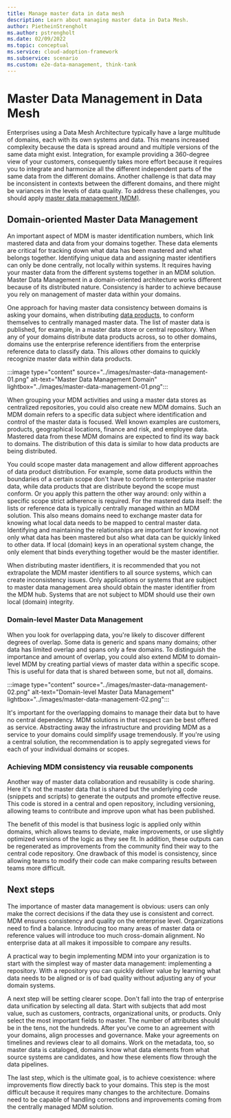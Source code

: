 ```yaml
---
title: Manage master data in data mesh
description: Learn about managing master data in Data Mesh.
author: PietheinStrengholt
ms.author: pstrengholt
ms.date: 02/09/2022
ms.topic: conceptual
ms.service: cloud-adoption-framework
ms.subservice: scenario
ms.custom: e2e-data-management, think-tank
---
```


# Master Data Management in Data Mesh

Enterprises using a Data Mesh Architecture typically have a large multitude of domains, each with its own systems and data. This means increased complexity because the data is spread around and multiple versions of the same data might exist. Integration, for example providing a 360-degree view of your customers, consequently takes more effort because it requires you to integrate and harmonize all the different independent parts of the same data from the different domains. Another challenge is that data may be inconsistent in contexts between the different domains, and there might be variances in the levels of data quality. To address these challenges, you should apply [master data management (MDM)](../govern-master-data.md).

## Domain-oriented Master Data Management

An important aspect of MDM is master identification numbers, which link mastered data and data from your domains together. These data elements are critical for tracking down what data has been mastered and what belongs together. Identifying unique data and assigning master identifiers can only be done centrally, not locally within systems. It requires having your master data from the different systems together in an MDM solution. Master Data Management in a domain-oriented architecture works different because of its distributed nature. Consistency is harder to achieve because you rely on management of master data within your domains.

One approach for having master data consistency between domains is asking your domains, when distributing [data products](./data-landing-zone-data-products.md), to conform themselves to centrally managed master data. The list of master data is published, for example, in a master data store or central repository. When any of your domains distribute data products across, so to other domains, domains use the enterprise reference identifiers from the enterprise reference data to classify data. This allows other domains to quickly recognize master data within data products.

:::image type="content" source="../images/master-data-management-01.png" alt-text="Master Data Management Domain" lightbox="../images/master-data-management-01.png":::

When grouping your MDM activities and using a master data stores as centralized repositories, you could also create new MDM domains. Such an MDM domain refers to a specific data subject where identification and control of the master data is focused. Well known examples are customers, products, geographical locations, finance and risk, and employee data. Mastered data from these MDM domains are expected to find its way back to domains. The distribution of this data is similar to how data products are being distributed.

You could scope master data management and allow different approaches of data product distribution. For example, some data products within the boundaries of a certain scope don't have to conform to enterprise master data, while data products that are distribute beyond the scope must conform. Or you apply this pattern the other way around: only within a specific scope strict adherence is required. For the mastered data itself: the lists or reference data is typically centrally managed within an MDM solution. This also means domains need to exchange master data for knowing what local data needs to be mapped to central master data. Identifying and maintaining the relationships are important for knowing not only what data has been mastered but also what data can be quickly linked to other data. If local (domain) keys in an operational system change, the only element that binds everything together would be the master identifier.

When distributing master identifiers, it is recommended that you not extrapolate the MDM master identifiers to all source systems, which can create inconsistency issues. Only applications or systems that are subject to master data management area should obtain the master identifier from the MDM hub. Systems that are not subject to MDM should use their own local (domain) integrity.

### Domain-level Master Data Management

When you look for overlapping data, you're likely to discover different degrees of overlap. Some data is generic and spans many domains; other data has limited overlap and spans only a few domains. To distinguish the importance and amount of overlap, you could also extend MDM to domain-level MDM by creating partial views of master data within a specific scope. This is useful for data that is shared between some, but not all, domains.

:::image type="content" source="../images/master-data-management-02.png" alt-text="Domain-level Master Data Management" lightbox="../images/master-data-management-02.png":::

It's important for the overlapping domains to manage their data but to have no central dependency. MDM solutions in that respect can be best offered as service. Abstracting away the infrastructure and providing MDM as a service to your domains could simplify usage tremendously. If you're using a central solution, the recommendation is to apply segregated views for each of your individual domains or scopes.

### Achieving MDM consistency via reusable components

Another way of master data collaboration and reusability is code sharing. Here it's not the master data that is shared but the underlying code (snippets and scripts) to generate the outputs and promote effective reuse. This code is stored in a central and open repository, including versioning, allowing teams to contribute and improve upon what has been published.

The benefit of this model is that business logic is applied only within domains, which allows teams to deviate, make improvements, or use slightly optimized versions of the logic as they see fit. In addition, these outputs can be regenerated as improvements from the community find their way to the central code repository. One drawback of this model is consistency, since allowing teams to modify their code can make
comparing results between teams more difficult.

## Next steps

The importance of master data management is obvious: users can only make the correct decisions if the data they use is consistent and correct. MDM ensures consistency and quality on the enterprise level. Organizations need to find a balance. Introducing too many areas of master data or reference values will introduce too much cross-domain alignment. No enterprise data at all makes it impossible to compare any results.

A practical way to begin implementing MDM into your organization is to start with the simplest way of master data management: implementing a repository. With a repository you can quickly deliver value by learning what data needs to be aligned or is of bad quality without adjusting any of your domain systems.

A next step will be setting clearer scope. Don't fall into the trap of enterprise data unification by selecting all data. Start with subjects that add most value, such as customers, contracts, organizational units, or products. Only select the most important fields to master. The number of attributes should be in the tens, not the hundreds. After you've come to an agreement with your domains, align processes and governance. Make your agreements on timelines and reviews clear to all domains. Work on the metadata, too, so master data is cataloged, domains know what data elements from what source systems are candidates, and how these elements flow through the data pipelines.

The last step, which is the ultimate goal, is to achieve coexistence: where improvements flow directly back to your domains. This step is the most difficult because it requires many changes to the architecture. Domains need to be capable of handling corrections and improvements coming from the centrally managed MDM solution.
